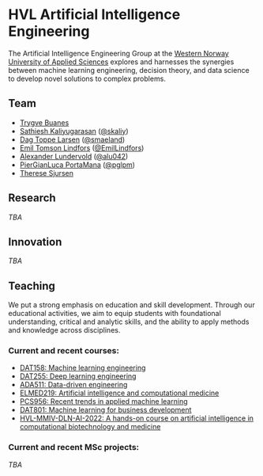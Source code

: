 # HVL Artificial Intelligence Engineering

The Artificial Intelligence Engineering Group at the [Western Norway University of Applied Sciences](https://hvl.no) explores and harnesses the synergies between machine learning engineering, decision theory, and data science to develop novel solutions to complex problems. 

## Team
* [Trygve Buanes](https://www.hvl.no/person/?user=Trygve.Buanes)
* [Sathiesh Kaliyugarasan](https://skaliy.no/) ([@skaliy](https://github.com/skaliy))
* [Dag Toppe Larsen](https://www.hvl.no/person/?user=Dag.Toppe.Larsen) ([@smaeland](https://github.com/smaeland))
* [Emil Tomson Lindfors](https://www.hvl.no/person/?user=Emil.Tomson.Lindfors) ([@EmilLindfors](https://github.com/EmilLindfors))
* [Alexander Lundervold](https://www.hvl.no/person/?user=Alexander.Selvikvag.Lundervold) ([@alu042](https://github.com/alu042))
* [PierGianLuca PortaMana](https://www.hvl.no/person/?user=Piero.Giovanni.Luca.Porta-Mana) ([@pglpm](https://github.com/pglpm))
* [Therese Sjursen](https://www.hvl.no/person/?user=Therese.Berge.Sjursen)


## Research
_TBA_

## Innovation
_TBA_

## Teaching

We put a strong emphasis on education and skill development. Through our educational activities, we aim to equip students with foundational understanding, critical and analytic skills, and the ability to apply methods and knowledge across disciplines. 

### Current and recent courses:

* [DAT158: Machine learning engineering](https://github.com/HVL-ML/DAT158)
* [DAT255: Deep learning engineering](https://github.com/HVL-ML/DAT255)
* [ADA511: Data-driven engineering](https://github.com/pglpm/ADA511)
* [ELMED219: Artificial intelligence and computational medicine](https://github.com/MMIV-ML/ELMED219)
* [PCS956: Recent trends in applied machine learning](https://github.com/HVL-ML/PCS956)
* [DAT801: Machine learning for business development](https://github.com/HVL-ML/DAT801)
* [HVL-MMIV-DLN-AI-2022: A hands-on course on artificial intelligence in computational biotechnology and medicine](https://github.com/MMIV-ML/HVL-MMIV-DLN-AI-2022)

### Current and recent MSc projects:

_TBA_


